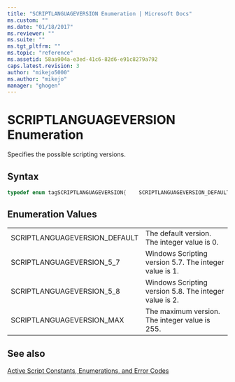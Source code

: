 ```yaml
---
title: "SCRIPTLANGUAGEVERSION Enumeration | Microsoft Docs"
ms.custom: ""
ms.date: "01/18/2017"
ms.reviewer: ""
ms.suite: ""
ms.tgt_pltfrm: ""
ms.topic: "reference"
ms.assetid: 58aa904a-e3ed-41c6-82d6-e91c8279a792
caps.latest.revision: 3
author: "mikejo5000"
ms.author: "mikejo"
manager: "ghogen"
---
```

# SCRIPTLANGUAGEVERSION Enumeration
Specifies the possible scripting versions.  
  
## Syntax  
  
```cpp  
typedef enum tagSCRIPTLANGUAGEVERSION{    SCRIPTLANGUAGEVERSION_DEFAULT = 0,    SCRIPTLANGUAGEVERSION_5_7  = 1,    SCRIPTLANGUAGEVERSION_5_8  = 2,    SCRIPTLANGUAGEVERSION_MAX  = 255} SCRIPTLANGUAGEVERSION ;  
```  
  
## Enumeration Values  
  
|||  
|-|-|  
|SCRIPTLANGUAGEVERSION_DEFAULT|The default version. The integer value is 0.|  
|SCRIPTLANGUAGEVERSION_5_7|Windows Scripting version 5.7. The integer value is 1.|  
|SCRIPTLANGUAGEVERSION_5_8|Windows Scripting version 5.8. The integer value is 2.|  
|SCRIPTLANGUAGEVERSION_MAX|The maximum version. The integer value is 255.|  
  
## See also  
 [Active Script Constants, Enumerations, and Error Codes](../../winscript/reference/active-script-constants-enumerations-and-error-codes.md)
